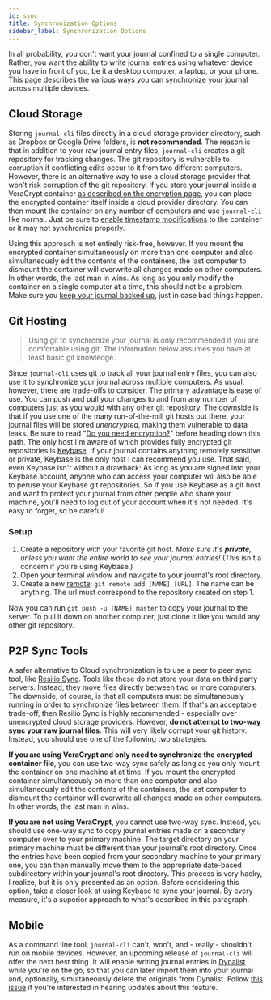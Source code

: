 ```yaml
---
id: sync
title: Synchronization Options
sidebar_label: Synchronization Options
---
```


In all probability, you don't want your journal confined to a single computer. Rather, you want the ability to write journal entries using whatever device you have in front of you, be it a desktop computer, a laptop, or your phone. This page describes the various ways you can synchronize your journal across multiple devices. 

## Cloud Storage

Storing `journal-cli` files directly in a cloud storage provider directory, such as Dropbox or Google Drive folders, is **not recommended**. The reason is that in addition to your raw journal entry files, `journal-cli` creates a git repository for tracking changes. The git repository is vulnerable to corruption if conflicting edits occur to it from two different computers. However, there is an alternative way to use a cloud storage provider that won't risk corruption of the git repository. If you store your journal inside a VeraCrypt container [as described on the encryption page](/docs/encryption), you can place the encrypted container itself inside a cloud provider directory. You can then mount the container on any number of computers and use `journal-cli` like normal. Just be sure to [enable timestamp modifications](/docs/encryption#enable-container-timestamp-modifications) to the container or it may not synchronize properly. 

Using this approach is not entirely risk-free, however. If you mount the encrypted container simultaneously on more than one computer and also simultaneously edit the contents of the containers, the last computer to dismount the container will overwrite all changes made on other computers. In other words, the last man in wins. As long as you only modify the container on a single computer at a time, this should not be a problem. Make sure you [keep your journal backed up](http://localhost:3000/docs/features#backing-up-your-journal), just in case bad things happen.

## Git Hosting

> Using git to synchronize your journal is only recommended if you are comfortable using git. The information below assumes you have at least basic git knowledge.

Since `journal-cli` uses git to track all your journal entry files, you can also use it to synchronize your journal across multiple computers. As usual, however, there are trade-offs to consider. The primary advantage is ease of use. You can push and pull your changes to and from any number of computers just as you would with any other git repository. The downside is that if you use one of the many run-of-the-mill git hosts out there, your journal files will be stored _unencrypted_, making them vulnerable to data leaks. Be sure to read "[Do you need encryption?](/docs/encryption#do-you-need-encryption)" before heading down this path. The only host I'm aware of which provides fully encrypted git repositories is [Keybase](https://keybase.io/blog/encrypted-git-for-everyone). If your journal contains anything remotely sensitive or private, Keybase is the only host I can recommend you use. That said, even Keybase isn't without a drawback: As long as you are signed into your Keybase account, anyone who can access your computer will also be able to peruse your Keybase git repositories. So if you use Keybase as a git host and want to protect your journal from other people who share your machine, you'll need to log out of your account when it's not needed. It's easy to forget, so be careful! 

### Setup

1. Create a repository with your favorite git host. _Make sure it's **private**, unless you want the entire world to see your journal entries!_ (This isn't a concern if you're using Keybase.)
2. Open your terminal window and navigate to your journal's root directory. 
3. Create a new [remote](https://git-scm.com/docs/git-remote): `git remote add [NAME] [URL]`. The name can be anything. The url must correspond to the repository created on step 1.

Now you can run `git push -u [NAME] master` to copy your journal to the server. To pull it down on another computer, just clone it like you would any other git repository.

## P2P Sync Tools

A safer alternative to Cloud synchronization is to use a peer to peer sync tool, like [Resilio Sync](https://www.resilio.com/individuals/). Tools like these do not store your data on third party servers. Instead, they move files directly between two or more computers. The downside, of course, is that all computers must be simultaneously running in order to synchronize files between them. If that's an acceptable trade-off, then Resilio Sync is highly recommended - especially over unencrypted cloud storage providers. However, **do not attempt to two-way sync your raw journal files**. This will very likely corrupt your git history. Instead, you should use one of the following two strategies.

**If you are using VeraCrypt and only need to synchronize the encrypted container file**, you can use two-way sync safely as long as you only mount the container on one machine at at time. If you mount the encrypted container simultaneously on more than  one computer and also simultaneously edit the contents of the containers, the last computer to dismount the container will overwrite all changes made on other computers. In other words, the last man in wins. 

**If you are not using VeraCrypt**, you cannot use two-way sync. Instead, you should use one-way sync to copy journal entries made on a secondary computer over to your primary machine. The target directory on your primary machine must be different than your journal's root directory. Once the entries have been copied from your secondary machine to your primary one, you can then manually move them to the appropriate date-based subdirectory within your journal's root directory. This process is very hacky, I realize, but it is only presented as an option. Before considering this option, take a closer look at using Keybase to sync your journal. By every measure, it's a superior approach to what's described in this paragraph. 

## Mobile

As a command line tool, `journal-cli` can't, won't, and - really - shouldn't run on mobile devices. However, an upcoming release of `journal-cli` will offer the next best thing. It will enable writing journal entries in [Dynalist](https://dynalist.io/) while you're on the go, so that you can later import them into your journal and, optionally, simultaneously delete the originals from Dynalist. Follow [this issue](https://github.com/refactorsaurusrex/journal-cli/issues/25) if you're interested in hearing updates about this feature. 
